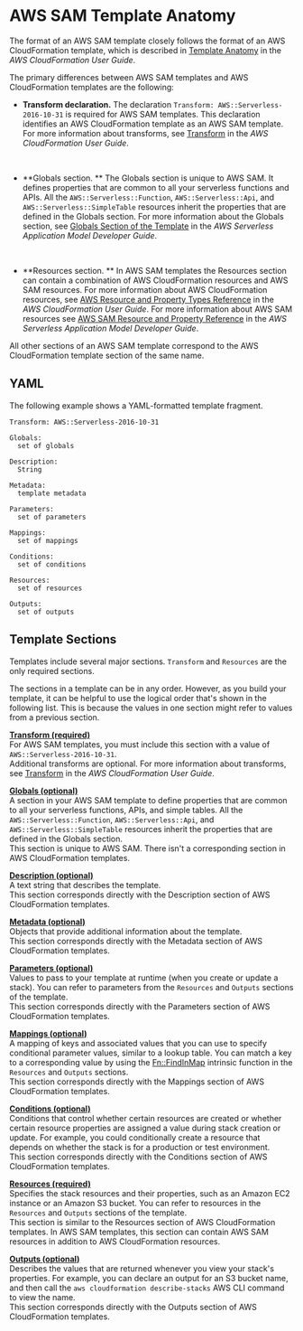 # AWS SAM Template Anatomy<a name="sam-specification-template-anatomy"></a>

The format of an AWS SAM template closely follows the format of an AWS CloudFormation template, which is described in [Template Anatomy](https://docs.aws.amazon.com/AWSCloudFormation/latest/UserGuide/template-anatomy.html) in the *AWS CloudFormation User Guide*\.

The primary differences between AWS SAM templates and AWS CloudFormation templates are the following:
+ **Transform declaration\.** The declaration `Transform: AWS::Serverless-2016-10-31` is required for AWS SAM templates\. This declaration identifies an AWS CloudFormation template as an AWS SAM template\. For more information about transforms, see [Transform](https://docs.aws.amazon.com/AWSCloudFormation/latest/UserGuide/transform-section-structure.html) in the *AWS CloudFormation User Guide*\.

   
+ **Globals section\. ** The Globals section is unique to AWS SAM\. It defines properties that are common to all your serverless functions and APIs\. All the `AWS::Serverless::Function`, `AWS::Serverless::Api`, and `AWS::Serverless::SimpleTable` resources inherit the properties that are defined in the Globals section\. For more information about the Globals section, see [Globals Section of the Template](sam-specification-template-anatomy-globals.md) in the *AWS Serverless Application Model Developer Guide*\.

   
+ **Resources section\. ** In AWS SAM templates the Resources section can contain a combination of AWS CloudFormation resources and AWS SAM resources\. For more information about AWS CloudFormation resources, see [AWS Resource and Property Types Reference](https://docs.aws.amazon.com/AWSCloudFormation/latest/UserGuide/aws-template-resource-type-ref.html) in the *AWS CloudFormation User Guide*\. For more information about AWS SAM resources see [AWS SAM Resource and Property Reference](sam-specification-resources-and-properties.md) in the *AWS Serverless Application Model Developer Guide*\.

All other sections of an AWS SAM template correspond to the AWS CloudFormation template section of the same name\.

## YAML<a name="template-anatomy-outline.yaml"></a>

The following example shows a YAML\-formatted template fragment\.

```
Transform: AWS::Serverless-2016-10-31

Globals:
  set of globals

Description:
  String

Metadata:
  template metadata

Parameters:
  set of parameters

Mappings:
  set of mappings

Conditions:
  set of conditions

Resources:
  set of resources

Outputs:
  set of outputs
```

## Template Sections<a name="template-anatomy-sections"></a>

Templates include several major sections\. `Transform` and `Resources` are the only required sections\.

The sections in a template can be in any order\. However, as you build your template, it can be helpful to use the logical order that's shown in the following list\. This is because the values in one section might refer to values from a previous section\. 

**[Transform \(required\)](https://docs.aws.amazon.com/AWSCloudFormation/latest/UserGuide/transform-section-structure.html)**  
For AWS SAM templates, you must include this section with a value of `AWS::Serverless-2016-10-31`\.  
Additional transforms are optional\. For more information about transforms, see [Transform](https://docs.aws.amazon.com/AWSCloudFormation/latest/UserGuide/transform-section-structure.html) in the *AWS CloudFormation User Guide*\.

**[Globals \(optional\)](sam-specification-template-anatomy-globals.md)**  
A section in your AWS SAM template to define properties that are common to all your serverless functions, APIs, and simple tables\. All the `AWS::Serverless::Function`, `AWS::Serverless::Api`, and `AWS::Serverless::SimpleTable` resources inherit the properties that are defined in the Globals section\.  
This section is unique to AWS SAM\. There isn't a corresponding section in AWS CloudFormation templates\.

**[Description \(optional\)](https://docs.aws.amazon.com/AWSCloudFormation/latest/UserGuide/template-description-structure.html)**  
A text string that describes the template\.  
This section corresponds directly with the Description section of AWS CloudFormation templates\.

**[Metadata \(optional\)](https://docs.aws.amazon.com/AWSCloudFormation/latest/UserGuide/metadata-section-structure.html)**  
Objects that provide additional information about the template\.  
This section corresponds directly with the Metadata section of AWS CloudFormation templates\.

**[Parameters \(optional\)](https://docs.aws.amazon.com/AWSCloudFormation/latest/UserGuide/parameters-section-structure.html)**  
Values to pass to your template at runtime \(when you create or update a stack\)\. You can refer to parameters from the `Resources` and `Outputs` sections of the template\.  
This section corresponds directly with the Parameters section of AWS CloudFormation templates\.

**[Mappings \(optional\)](https://docs.aws.amazon.com/AWSCloudFormation/latest/UserGuide/mappings-section-structure.html)**  
A mapping of keys and associated values that you can use to specify conditional parameter values, similar to a lookup table\. You can match a key to a corresponding value by using the [Fn::FindInMap](https://docs.aws.amazon.com/AWSCloudFormation/latest/UserGuide/intrinsic-function-reference-findinmap.html) intrinsic function in the `Resources` and `Outputs` sections\.  
This section corresponds directly with the Mappings section of AWS CloudFormation templates\.

**[Conditions \(optional\)](https://docs.aws.amazon.com/AWSCloudFormation/latest/UserGuide/conditions-section-structure.html)**  
Conditions that control whether certain resources are created or whether certain resource properties are assigned a value during stack creation or update\. For example, you could conditionally create a resource that depends on whether the stack is for a production or test environment\.  
This section corresponds directly with the Conditions section of AWS CloudFormation templates\.

**[Resources \(required\)](https://docs.aws.amazon.com/AWSCloudFormation/latest/UserGuide/resources-section-structure.html)**  
Specifies the stack resources and their properties, such as an Amazon EC2 instance or an Amazon S3 bucket\. You can refer to resources in the `Resources` and `Outputs` sections of the template\.  
This section is similar to the Resources section of AWS CloudFormation templates\. In AWS SAM templates, this section can contain AWS SAM resources in addition to AWS CloudFormation resources\.

**[Outputs \(optional\)](https://docs.aws.amazon.com/AWSCloudFormation/latest/UserGuide/outputs-section-structure.html)**  
Describes the values that are returned whenever you view your stack's properties\. For example, you can declare an output for an S3 bucket name, and then call the `aws cloudformation describe-stacks` AWS CLI command to view the name\.  
This section corresponds directly with the Outputs section of AWS CloudFormation templates\.